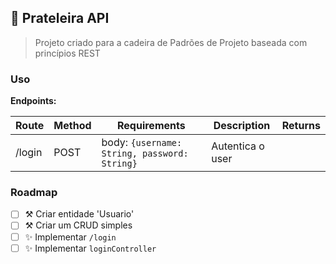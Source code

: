 ## 🔹 Prateleira API

> Projeto criado para a cadeira de Padrões de Projeto baseada com princípios REST

### Uso

**Endpoints:**

| Route | Method | Requirements | Description | Returns |
| ----- | ------ | ------------ | ----------- | ------- |
| /login | POST |  body: ```{username: String, password: String}``` | Autentica o user |

### Roadmap

- [ ] ⚒ Criar entidade 'Usuario'
- [ ] ⚒ Criar um CRUD simples
- [ ] ✨ Implementar `/login`
- [ ] ✨ Implementar `loginController`